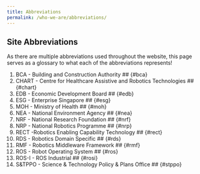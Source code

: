 ```yaml
---
title: Abbreviations
permalink: /who-we-are/abbreviations/
---
```

## Site Abbreviations

As there are multiple abbreviations used throughout the website, this page serves as a glossary to what each of the abbreviations represents!

1. BCA - Building and Construction Authority ## {#bca}
2. CHART - Centre for Healthcare Assistive and Robotics Technologies ## {#chart}
3. EDB - Economic Development Board ## {#edb}
4. ESG - Enterprise Singapore ## {#esg}
5. MOH - Ministry of Health ## {#moh}
6. NEA - National Environment Agency ## {#nea}
7. NRF - National Research Foundation ## {#nrf}
8. NRP - National Robotics Programme ## {#nrp}
9. RECT -Robotics Enabling Capability Technology ## {#rect}
10. RDS - Robotics Domain Specific ## {#rds}
11. RMF - Robotics Middleware Framework ## {#rmf}
12. ROS - Robot Operating System ## {#ros}
13. ROS-I - ROS Industrial ## {#rosi}
14. S&TPPO - Science & Technology Policy & Plans Office ## {#stppo}